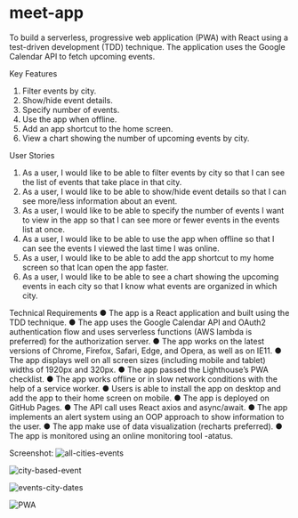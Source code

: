 # meet-app
To build a serverless, progressive web application (PWA) with React using a test-driven development (TDD) technique. The application uses the Google Calendar API to fetch
upcoming events.

Key Features
1. Filter events by city.
2. Show/hide event details.
3. Specify number of events.
4. Use the app when offline.
5. Add an app shortcut to the home screen.
6. View a chart showing the number of upcoming events by city.

User Stories
1. As a user, I would like to be able to filter events by city so that I can see the list of events that take place in that city.
2. As a user, I would like to be able to show/hide event details so that I can see more/less information about an event.
3. As a user, I would like to be able to specify the number of events I want to view in the app so that I can see more or fewer events in the events list at once.
4. As a user, I would like to be able to use the app when offline so that I can see the events I viewed the last time I was online.
5. As a user, I would like to be able to add the app shortcut to my home screen so that Ican open the app faster.
6. As a user, I would like to be able to see a chart showing the upcoming events in each city so that I know what events are organized in which city.

Technical Requirements
● The app is a React application and built using the TDD technique.
● The app uses the Google Calendar API and OAuth2 authentication flow and uses serverless functions (AWS lambda is preferred) for the authorization server.
●  The app works on the latest versions of Chrome, Firefox, Safari, Edge, and Opera, as well as on IE11.
● The app displays well on all screen sizes (including mobile and tablet) widths of 1920px and 320px.
● The app passed the Lighthouse’s PWA checklist.
● The app works offline or in slow network conditions with the help of a service worker.
● Users is able to install the app on desktop and add the app to their home screen on mobile.
● The app is deployed on GitHub Pages.
● The API call uses React axios and async/await.
● The app implements an alert system using an OOP approach to show information to the user.
● The app make use of data visualization (recharts preferred).
● The app is monitored using an online monitoring tool -atatus.

Screenshot:
![all-cities-events](https://user-images.githubusercontent.com/102805610/185756026-869c7889-6bb3-478d-a316-b5ebdc3db68a.png)

![city-based-event](https://user-images.githubusercontent.com/102805610/185756033-74a0d660-d176-46fc-92d3-0798ece9e734.png)

![events-city-dates](https://user-images.githubusercontent.com/102805610/185756040-acdffa90-d766-4eae-8a73-03797fc8140d.png)

![PWA](https://user-images.githubusercontent.com/102805610/185756047-a24bd822-7d73-4adb-91cf-4c100a167c84.png)

